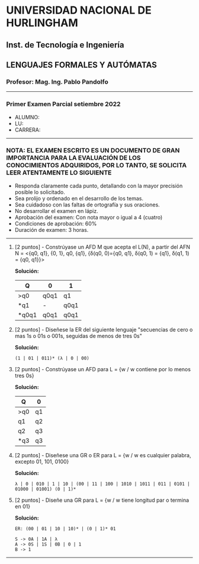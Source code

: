 # UNIVERSIDAD NACIONAL DE HURLINGHAM

## Inst. de Tecnología e Ingeniería

## LENGUAJES FORMALES Y AUTÓMATAS

### Profesor: Mag. Ing. Pablo Pandolfo

---

### Primer Examen Parcial setiembre 2022

* ALUMNO:  
* LU:
* CARRERA:

---

### NOTA: EL EXAMEN ESCRITO ES UN DOCUMENTO DE GRAN IMPORTANCIA PARA LA EVALUACIÓN DE LOS CONOCIMIENTOS ADQUIRIDOS, POR LO TANTO, SE SOLICITA LEER ATENTAMENTE LO SIGUIENTE

* Responda claramente cada punto, detallando con la mayor precisión posible lo solicitado.
* Sea prolijo y ordenado en el desarrollo de los temas.
* Sea cuidadoso con las faltas de ortografía y sus oraciones.
* No desarrollar el examen en lápiz.
* Aprobación del examen: Con nota mayor o igual a 4 (cuatro)
* Condiciones de aprobación: 60%
* Duración de examen: 3 horas.

---

1. [2 puntos] - Constrúyase un AFD M que acepta el L(N), a partir del AFN N = <{q0, q1}, {0, 1}, q0, {q1}, {δ(q0, 0)={q0, q1}, δ(q0, 1) = {q1}, δ(q1, 1) = {q0, q1}}>

    **Solución:**

    | Q | 0 | 1 |
    | -- | -- | -- |
    | >q0 | q0q1 | q1 |
    | *q1 | - | q0q1 |
    | *q0q1 | q0q1 | q0q1 |

1. [2 puntos] - Diseñese la ER del siguiente lenguaje "secuencias de cero o mas 1s o 01s o 001s, seguidas de menos de tres 0s"

    **Solución:**

    ```plain
    (1 | 01 | 011)* (λ | 0 | 00)
    ```

1. [2 puntos] - Constrúyase un AFD para L = {w / w contiene por lo menos tres 0s}

    **Solución:**

    | Q | 0 |
    | -- | -- |
    | >q0 | q1 |
    | q1 | q2 |
    | q2 | q3 |
    | *q3 | q3 |

1. [2 puntos] - Diseñese una GR o ER para L = {w / w es cualquier palabra, excepto 01, 101, 0100}

    **Solución:**

    ```plain
    λ | 0 | 010 | 1 | 10 | (00 | 11 | 100 | 1010 | 1011 | 011 | 0101 | 01000 | 01001) (0 | 1)*
    ```

1. [2 puntos] - Diseñe una GR para L = {w / w tiene longitud par o termina en 01}

    **Solución:**

    ```grammar
    ER: (00 | 01 | 10 | 10)* | (0 | 1)* 01

    S -> 0A | 1A | λ
    A -> 0S | 1S | 0B | 0 | 1
    B -> 1
    ````

---
